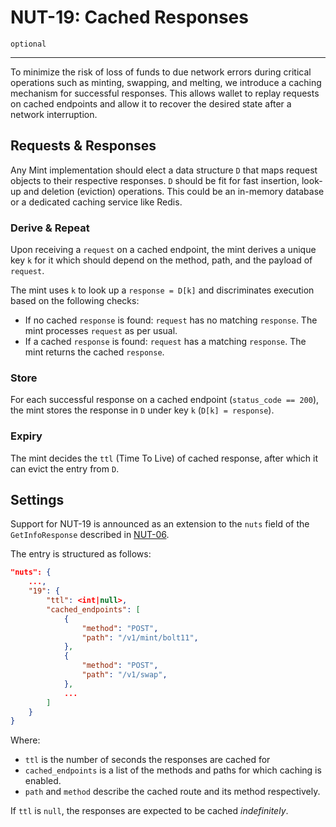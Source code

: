 # NUT-19: Cached Responses

`optional`

---

To minimize the risk of loss of funds to due network errors during critical operations such as minting, swapping, and melting, we introduce a caching mechanism for successful responses. This allows wallet to replay requests on cached endpoints and allow it to recover the desired state after a network interruption.

## Requests & Responses

Any Mint implementation should elect a data structure `D` that maps request objects to their respective responses. `D` should be fit for fast insertion, look-up and deletion (eviction) operations. This could be an in-memory database or a dedicated caching service like Redis.

### Derive & Repeat

Upon receiving a `request` on a cached endpoint, the mint derives a unique key `k` for it which should depend on the method, path, and the payload of `request`.

The mint uses `k` to look up a `response = D[k]` and discriminates execution based on the following checks:

- If no cached `response` is found: `request` has no matching `response`. The mint processes `request` as per usual.
- If a cached `response` is found: `request` has a matching `response`. The mint returns the cached `response`.

### Store

For each successful response on a cached endpoint (`status_code == 200`), the mint stores the response in `D` under key `k` (`D[k] = response`).

### Expiry

The mint decides the `ttl` (Time To Live) of cached response, after which it can evict the entry from `D`.

## Settings

Support for NUT-19 is announced as an extension to the `nuts` field of the `GetInfoResponse` described in [NUT-06][06].

The entry is structured as follows:

```json
"nuts": {
    ...,
    "19": {
        "ttl": <int|null>,
        "cached_endpoints": [
            {
                "method": "POST",
                "path": "/v1/mint/bolt11",
            },
            {
                "method": "POST",
                "path": "/v1/swap",
            },
            ...
        ]
    }
}
```

Where:

- `ttl` is the number of seconds the responses are cached for
- `cached_endpoints` is a list of the methods and paths for which caching is enabled.
- `path` and `method` describe the cached route and its method respectively.

If `ttl` is `null`, the responses are expected to be cached _indefinitely_.

[06]: 06.md
